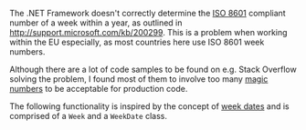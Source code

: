 The .NET Framework doesn't correctly determine the [ISO 8601](http://www.iso.org/iso/home/standards/iso8601.htm) compliant number of a week within a year, as outlined in http://support.microsoft.com/kb/200299. This is a problem when working within the EU especially, as most countries here use ISO 8601 week numbers.

Although there are a lot of code samples to be found on e.g. Stack Overflow solving the problem, I found most of them to involve too many [magic numbers](http://en.wikipedia.org/wiki/Magic_number_%28programming%29#Unnamed_numerical_constants) to be acceptable for production code.

The following functionality is inspired by the concept of [week dates](http://en.wikipedia.org/wiki/ISO_week_date) and is comprised of a `Week` and a `WeekDate` class.